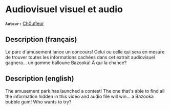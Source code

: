 # Audiovisuel visuel et audio

**`Auteur:`** [Ch0ufleur](https://ch0ufleur.dev/)

  ## Description (français)

  Le parc d'amusement lance un concours! Celui ou celle qui sera en mesure de trouver toutes les informations cachées dans cet extrait audiovisuel gagnera... un gomme balloune Bazooka! À qui la chance?


  ## Description (english)

  The amusement park has launched a contest! The one that's able to find all the information hidden in this video and audio file will win... a Bazooka bubble gum! Who wants to try?
  
